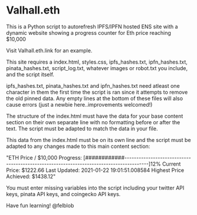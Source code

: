 # Valhall.eth
This is a Python script to autorefresh IPFS/IPFN hosted ENS site with a dynamic website showing a progress counter for Eth price reaching $10,000

Visit Valhall.eth.link for an example.

This site requires a index.html, styles.css, ipfs_hashes.txt, ipfn_hashes.txt, pinata_hashes.txt, script_log.txt, whatever images or robot.txt you include, and the script itself. 

ipfs_hashes.txt, pinata_hashes.txt and ipfn_hashes.txt need atleast one character in them the first time the script is ran since it attempts to remove the old pinned data. Any empty lines at the bottom of these files will also cause errors (just a newbie here..improvements welcomed!)

The structure of the index.html must have the data for your base content section on their own separate line with no formatting before or after the text. The script must be adapted to match the data in your file.

This data from the index.html must be on its own line and the script must be adapted to any changes made to this main content section:

"ETH Price / $10,000 
Progress:
[############----------------------------------------------------------------------------------------]12% 
Current Price: $1222.66 
Last Updated: 2021-01-22 19:01:51.008584
Highest Price Achieved: $1438.12"
  
You must enter missing variables into the script including your twitter API keys, pinata API keys, and coingecko API keys.

Have fun learning!
@felblob




